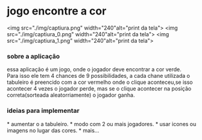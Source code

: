<h1>jogo encontre a cor</h1>



<img src="./img/captiura.png" width="240"alt="print da tela">
<img src="./img/captiura_0.png" width="240"alt="print da tela">
<img src="./img/captiura_1.png" width="240"alt="print da tela">

<h3>sobre a aplicação</h3>
<p>essa aplicação é um jogo, onde o jogador deve encontrar a cor verde.<br>Para isso ele tem 4 chances de 9 possibilidades, a cada chane utilizada o tabuleiro é preencido com a cor vermelho onde o clique aconteceu,se isso acontecer 4 vezes o jogador perde, mas se o clique acontecer na posição correta(sorteada aleatorriamente) o jogador ganha. </p>

<h3>ideias para implementar</h3>
* aumentar o a tabuleiro.
* modo com 2 ou mais jogadores.
* usar icones ou imagens no lugar das cores.
* mais...